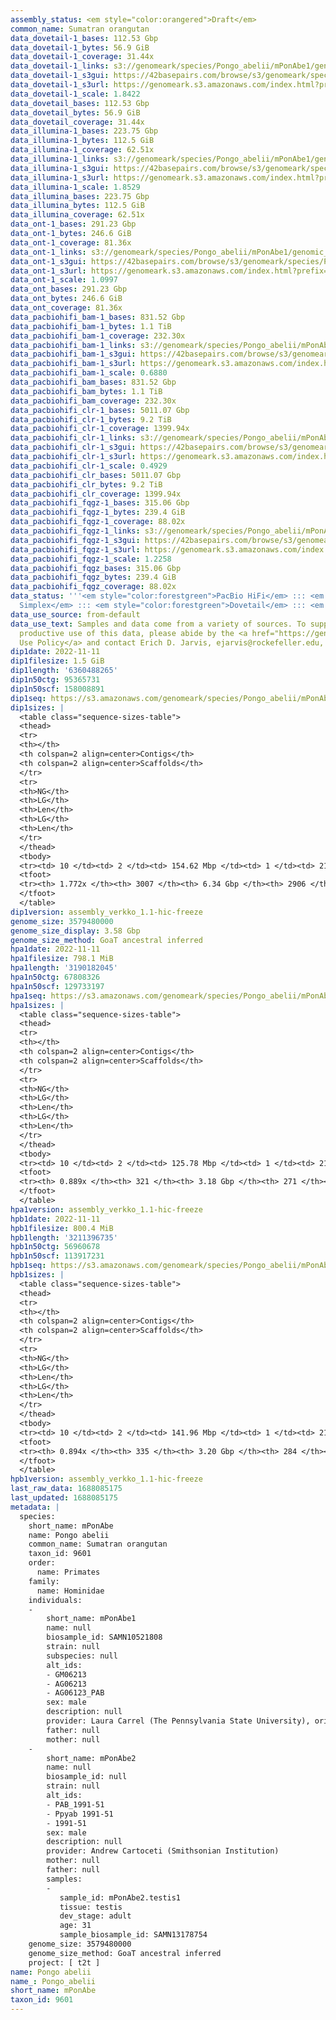 ```yaml
---
assembly_status: <em style="color:orangered">Draft</em>
common_name: Sumatran orangutan
data_dovetail-1_bases: 112.53 Gbp
data_dovetail-1_bytes: 56.9 GiB
data_dovetail-1_coverage: 31.44x
data_dovetail-1_links: s3://genomeark/species/Pongo_abelii/mPonAbe1/genomic_data/dovetail/<br>
data_dovetail-1_s3gui: https://42basepairs.com/browse/s3/genomeark/species/Pongo_abelii/mPonAbe1/genomic_data/dovetail/
data_dovetail-1_s3url: https://genomeark.s3.amazonaws.com/index.html?prefix=species/Pongo_abelii/mPonAbe1/genomic_data/dovetail/
data_dovetail-1_scale: 1.8422
data_dovetail_bases: 112.53 Gbp
data_dovetail_bytes: 56.9 GiB
data_dovetail_coverage: 31.44x
data_illumina-1_bases: 223.75 Gbp
data_illumina-1_bytes: 112.5 GiB
data_illumina-1_coverage: 62.51x
data_illumina-1_links: s3://genomeark/species/Pongo_abelii/mPonAbe1/genomic_data/illumina/<br>
data_illumina-1_s3gui: https://42basepairs.com/browse/s3/genomeark/species/Pongo_abelii/mPonAbe1/genomic_data/illumina/
data_illumina-1_s3url: https://genomeark.s3.amazonaws.com/index.html?prefix=species/Pongo_abelii/mPonAbe1/genomic_data/illumina/
data_illumina-1_scale: 1.8529
data_illumina_bases: 223.75 Gbp
data_illumina_bytes: 112.5 GiB
data_illumina_coverage: 62.51x
data_ont-1_bases: 291.23 Gbp
data_ont-1_bytes: 246.6 GiB
data_ont-1_coverage: 81.36x
data_ont-1_links: s3://genomeark/species/Pongo_abelii/mPonAbe1/genomic_data/ont/<br>
data_ont-1_s3gui: https://42basepairs.com/browse/s3/genomeark/species/Pongo_abelii/mPonAbe1/genomic_data/ont/
data_ont-1_s3url: https://genomeark.s3.amazonaws.com/index.html?prefix=species/Pongo_abelii/mPonAbe1/genomic_data/ont/
data_ont-1_scale: 1.0997
data_ont_bases: 291.23 Gbp
data_ont_bytes: 246.6 GiB
data_ont_coverage: 81.36x
data_pacbiohifi_bam-1_bases: 831.52 Gbp
data_pacbiohifi_bam-1_bytes: 1.1 TiB
data_pacbiohifi_bam-1_coverage: 232.30x
data_pacbiohifi_bam-1_links: s3://genomeark/species/Pongo_abelii/mPonAbe1/genomic_data/pacbio_hifi/<br>
data_pacbiohifi_bam-1_s3gui: https://42basepairs.com/browse/s3/genomeark/species/Pongo_abelii/mPonAbe1/genomic_data/pacbio_hifi/
data_pacbiohifi_bam-1_s3url: https://genomeark.s3.amazonaws.com/index.html?prefix=species/Pongo_abelii/mPonAbe1/genomic_data/pacbio_hifi/
data_pacbiohifi_bam-1_scale: 0.6880
data_pacbiohifi_bam_bases: 831.52 Gbp
data_pacbiohifi_bam_bytes: 1.1 TiB
data_pacbiohifi_bam_coverage: 232.30x
data_pacbiohifi_clr-1_bases: 5011.07 Gbp
data_pacbiohifi_clr-1_bytes: 9.2 TiB
data_pacbiohifi_clr-1_coverage: 1399.94x
data_pacbiohifi_clr-1_links: s3://genomeark/species/Pongo_abelii/mPonAbe1/genomic_data/pacbio_hifi/<br>
data_pacbiohifi_clr-1_s3gui: https://42basepairs.com/browse/s3/genomeark/species/Pongo_abelii/mPonAbe1/genomic_data/pacbio_hifi/
data_pacbiohifi_clr-1_s3url: https://genomeark.s3.amazonaws.com/index.html?prefix=species/Pongo_abelii/mPonAbe1/genomic_data/pacbio_hifi/
data_pacbiohifi_clr-1_scale: 0.4929
data_pacbiohifi_clr_bases: 5011.07 Gbp
data_pacbiohifi_clr_bytes: 9.2 TiB
data_pacbiohifi_clr_coverage: 1399.94x
data_pacbiohifi_fqgz-1_bases: 315.06 Gbp
data_pacbiohifi_fqgz-1_bytes: 239.4 GiB
data_pacbiohifi_fqgz-1_coverage: 88.02x
data_pacbiohifi_fqgz-1_links: s3://genomeark/species/Pongo_abelii/mPonAbe1/genomic_data/pacbio_hifi/<br>
data_pacbiohifi_fqgz-1_s3gui: https://42basepairs.com/browse/s3/genomeark/species/Pongo_abelii/mPonAbe1/genomic_data/pacbio_hifi/
data_pacbiohifi_fqgz-1_s3url: https://genomeark.s3.amazonaws.com/index.html?prefix=species/Pongo_abelii/mPonAbe1/genomic_data/pacbio_hifi/
data_pacbiohifi_fqgz-1_scale: 1.2258
data_pacbiohifi_fqgz_bases: 315.06 Gbp
data_pacbiohifi_fqgz_bytes: 239.4 GiB
data_pacbiohifi_fqgz_coverage: 88.02x
data_status: '''<em style="color:forestgreen">PacBio HiFi</em> ::: <em style="color:forestgreen">ONT
  Simplex</em> ::: <em style="color:forestgreen">Dovetail</em> ::: <em style="color:forestgreen">Illumina</em>'''
data_use_source: from-default
data_use_text: Samples and data come from a variety of sources. To support fair and
  productive use of this data, please abide by the <a href="https://genome10k.soe.ucsc.edu/data-use-policies/">Data
  Use Policy</a> and contact Erich D. Jarvis, ejarvis@rockefeller.edu, with any questions.
dip1date: 2022-11-11
dip1filesize: 1.5 GiB
dip1length: '6360488265'
dip1n50ctg: 95365731
dip1n50scf: 158008891
dip1seq: https://s3.amazonaws.com/genomeark/species/Pongo_abelii/mPonAbe1/assembly_verkko_1.1-hic-freeze/mPonAbe1.dip.20221111.fasta.gz
dip1sizes: |
  <table class="sequence-sizes-table">
  <thead>
  <tr>
  <th></th>
  <th colspan=2 align=center>Contigs</th>
  <th colspan=2 align=center>Scaffolds</th>
  </tr>
  <tr>
  <th>NG</th>
  <th>LG</th>
  <th>Len</th>
  <th>LG</th>
  <th>Len</th>
  </tr>
  </thead>
  <tbody>
  <tr><td> 10 </td><td> 2 </td><td> 154.62 Mbp </td><td> 1 </td><td> 212.77 Mbp </td></tr><tr><td> 20 </td><td> 4 </td><td> 126.93 Mbp </td><td> 3 </td><td> 211.33 Mbp </td></tr><tr><td> 30 </td><td> 7 </td><td> 110.51 Mbp </td><td> 5 </td><td> 172.26 Mbp </td></tr><tr><td> 40 </td><td> 11 </td><td> 98.02 Mbp </td><td> 7 </td><td> 162.59 Mbp </td></tr><tr style="background-color:#cccccc;"><td> 50 </td><td> 14 </td><td style="background-color:#88ff88;"> 95.37 Mbp </td><td> 9 </td><td style="background-color:#88ff88;"> 158.01 Mbp </td></tr><tr><td> 60 </td><td> 18 </td><td> 88.89 Mbp </td><td> 11 </td><td> 154.96 Mbp </td></tr><tr><td> 70 </td><td> 23 </td><td> 81.04 Mbp </td><td> 14 </td><td> 141.96 Mbp </td></tr><tr><td> 80 </td><td> 27 </td><td> 71.82 Mbp </td><td> 16 </td><td> 132.20 Mbp </td></tr><tr><td> 90 </td><td> 32 </td><td> 63.32 Mbp </td><td> 19 </td><td> 118.01 Mbp </td></tr><tr><td> 100 </td><td> 38 </td><td> 58.31 Mbp </td><td> 22 </td><td> 113.92 Mbp </td></tr></tbody>
  <tfoot>
  <tr><th> 1.772x </th><th> 3007 </th><th> 6.34 Gbp </th><th> 2906 </th><th> 6.36 Gbp </th></tr>
  </tfoot>
  </table>
dip1version: assembly_verkko_1.1-hic-freeze
genome_size: 3579480000
genome_size_display: 3.58 Gbp
genome_size_method: GoaT ancestral inferred
hpa1date: 2022-11-11
hpa1filesize: 798.1 MiB
hpa1length: '3190182045'
hpa1n50ctg: 67808326
hpa1n50scf: 129733197
hpa1seq: https://s3.amazonaws.com/genomeark/species/Pongo_abelii/mPonAbe1/assembly_verkko_1.1-hic-freeze/mPonAbe1.hap1.20221111.fasta.gz
hpa1sizes: |
  <table class="sequence-sizes-table">
  <thead>
  <tr>
  <th></th>
  <th colspan=2 align=center>Contigs</th>
  <th colspan=2 align=center>Scaffolds</th>
  </tr>
  <tr>
  <th>NG</th>
  <th>LG</th>
  <th>Len</th>
  <th>LG</th>
  <th>Len</th>
  </tr>
  </thead>
  <tbody>
  <tr><td> 10 </td><td> 2 </td><td> 125.78 Mbp </td><td> 1 </td><td> 211.33 Mbp </td></tr><tr><td> 20 </td><td> 5 </td><td> 104.66 Mbp </td><td> 3 </td><td> 171.99 Mbp </td></tr><tr><td> 30 </td><td> 9 </td><td> 89.94 Mbp </td><td> 5 </td><td> 158.01 Mbp </td></tr><tr><td> 40 </td><td> 13 </td><td> 79.50 Mbp </td><td> 8 </td><td> 143.55 Mbp </td></tr><tr style="background-color:#cccccc;"><td> 50 </td><td> 18 </td><td style="background-color:#88ff88;"> 67.81 Mbp </td><td> 10 </td><td style="background-color:#88ff88;"> 129.73 Mbp </td></tr><tr><td> 60 </td><td> 23 </td><td> 57.09 Mbp </td><td> 14 </td><td> 95.37 Mbp </td></tr><tr><td> 70 </td><td> 31 </td><td> 36.70 Mbp </td><td> 18 </td><td> 75.73 Mbp </td></tr><tr><td> 80 </td><td> 43 </td><td> 23.72 Mbp </td><td> 24 </td><td> 40.23 Mbp </td></tr><tr><td> 90 </td><td> 0 </td><td>  </td><td> 0 </td><td>  </td></tr><tr><td> 100 </td><td> 0 </td><td>  </td><td> 0 </td><td>  </td></tr></tbody>
  <tfoot>
  <tr><th> 0.889x </th><th> 321 </th><th> 3.18 Gbp </th><th> 271 </th><th> 3.19 Gbp </th></tr>
  </tfoot>
  </table>
hpa1version: assembly_verkko_1.1-hic-freeze
hpb1date: 2022-11-11
hpb1filesize: 800.4 MiB
hpb1length: '3211396735'
hpb1n50ctg: 56960678
hpb1n50scf: 113917231
hpb1seq: https://s3.amazonaws.com/genomeark/species/Pongo_abelii/mPonAbe1/assembly_verkko_1.1-hic-freeze/mPonAbe1.hap2.20221111.fasta.gz
hpb1sizes: |
  <table class="sequence-sizes-table">
  <thead>
  <tr>
  <th></th>
  <th colspan=2 align=center>Contigs</th>
  <th colspan=2 align=center>Scaffolds</th>
  </tr>
  <tr>
  <th>NG</th>
  <th>LG</th>
  <th>Len</th>
  <th>LG</th>
  <th>Len</th>
  </tr>
  </thead>
  <tbody>
  <tr><td> 10 </td><td> 2 </td><td> 141.96 Mbp </td><td> 1 </td><td> 211.91 Mbp </td></tr><tr><td> 20 </td><td> 5 </td><td> 98.02 Mbp </td><td> 3 </td><td> 162.59 Mbp </td></tr><tr><td> 30 </td><td> 9 </td><td> 88.06 Mbp </td><td> 5 </td><td> 154.96 Mbp </td></tr><tr><td> 40 </td><td> 13 </td><td> 71.65 Mbp </td><td> 8 </td><td> 126.93 Mbp </td></tr><tr style="background-color:#cccccc;"><td> 50 </td><td> 19 </td><td style="background-color:#88ff88;"> 56.96 Mbp </td><td> 11 </td><td style="background-color:#88ff88;"> 113.92 Mbp </td></tr><tr><td> 60 </td><td> 25 </td><td> 45.05 Mbp </td><td> 15 </td><td> 86.16 Mbp </td></tr><tr><td> 70 </td><td> 35 </td><td> 32.65 Mbp </td><td> 20 </td><td> 65.07 Mbp </td></tr><tr><td> 80 </td><td> 48 </td><td> 20.93 Mbp </td><td> 27 </td><td> 39.30 Mbp </td></tr><tr><td> 90 </td><td> 0 </td><td>  </td><td> 0 </td><td>  </td></tr><tr><td> 100 </td><td> 0 </td><td>  </td><td> 0 </td><td>  </td></tr></tbody>
  <tfoot>
  <tr><th> 0.894x </th><th> 335 </th><th> 3.20 Gbp </th><th> 284 </th><th> 3.21 Gbp </th></tr>
  </tfoot>
  </table>
hpb1version: assembly_verkko_1.1-hic-freeze
last_raw_data: 1688085175
last_updated: 1688085175
metadata: |
  species:
    short_name: mPonAbe
    name: Pongo abelii
    common_name: Sumatran orangutan
    taxon_id: 9601
    order:
      name: Primates
    family:
      name: Hominidae
    individuals:
    -
        short_name: mPonAbe1
        name: null
        biosample_id: SAMN10521808
        strain: null
        subspecies: null
        alt_ids:
        - GM06213
        - AG06213
        - AG06123_PAB
        sex: male
        description: null
        provider: Laura Carrel (The Pennsylvania State University), originally acquired from Coriell
        father: null
        mother: null
    -
        short_name: mPonAbe2
        name: null
        biosample_id: null
        strain: null
        alt_ids:
        - PAB_1991-51
        - Ppyab 1991-51
        - 1991-51
        sex: male
        description: null
        provider: Andrew Cartoceti (Smithsonian Institution)
        mother: null
        father: null
        samples:
        -
           sample_id: mPonAbe2.testis1
           tissue: testis
           dev_stage: adult
           age: 31
           sample_biosample_id: SAMN13178754
    genome_size: 3579480000
    genome_size_method: GoaT ancestral inferred
    project: [ t2t ]
name: Pongo abelii
name_: Pongo_abelii
short_name: mPonAbe
taxon_id: 9601
---
```

